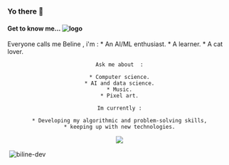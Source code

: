 ### Yo there 👋

<!--
**Biline-dev/Biline-dev** is a ✨ _special_ ✨ repository because its `README.md` (this file) appears on your GitHub profile.
-->

#### Get to know me... ![logo](https://www.pixenli.com/image/0-fXs55-)


<div align="center">
  <p align="left">
    Everyone calls me Beline , i'm :
    * An AI/ML enthusiast. 
    * A learner. 
    * A cat lover.
    
    Ask me about  :
                                
    * Computer science.
    * AI and data science.
    * Music.
    * Pixel art.
      
    Im currently :
    
    * Developing my algorithmic and problem-solving skills,
    * keeping up with new technologies.
  
  </p>
  <img src="https://www.pixenli.com/image/uuH5dFAo" />
</div>




<p>&nbsp;<img align="center" src="https://github-readme-stats.vercel.app/api?username=biline-dev&show_icons=true&locale=en" alt="biline-dev" /></p>


